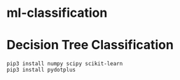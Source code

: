 # ml-classification

# Decision Tree Classification
```
pip3 install numpy scipy scikit-learn
pip3 install pydotplus
```
